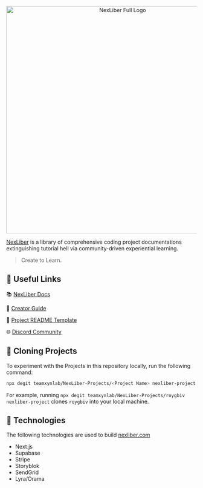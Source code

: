 <p align="center">
  <a href="https://nexliber.com">
    <img src="https://raw.githubusercontent.com/teamxynlab/NexLiber-Projects/main/nexliber.png" alt="NexLiber Full Logo" width="600"/>
  </a>
</p>

[NexLiber](https://nexliber.com) is a library of comprehensive coding project documentations extinguishing tutorial hell via community-driven experiential learning.

> Create to Learn.

## 🔗 Useful Links

📚 [NexLiber Docs](https://nexliber.com/docs)

🚀 [Creator Guide](https://github.com/teamxynlab/NexLiber-Projects/blob/main/CREATOR.md)

📝 [Project README Template](https://github.com/teamxynlab/NexLiber-Projects/blob/main/TEMPLATE.md)

🌐 [Discord Community](https://nexliber.com/community)

## 🤖 Cloning Projects

To experiment with the Projects in this repository locally, run the following command:

```bash
npx degit teamxynlab/NexLiber-Projects/<Project Name> nexliber-project
```

For example, running `npx degit teamxynlab/NexLiber-Projects/roygbiv nexliber-project` clones `roygbiv` into your local machine.

## 🚀 Technologies

The following technologies are used to build [nexliber.com](https://nexliber.com)
- Next.js
- Supabase
- Stripe
- Storyblok
- SendGrid
- Lyra/Orama
